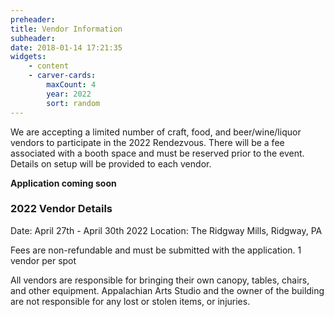 ```yaml
---
preheader: 
title: Vendor Information
subheader: 
date: 2018-01-14 17:21:35
widgets:
    - content
    - carver-cards:
        maxCount: 4
        year: 2022
        sort: random
---
```


We are accepting a limited number of craft, food, and beer/wine/liquor vendors to participate in the 2022 Rendezvous. There will be a fee associated with a booth space and must be reserved prior to the event. Details on setup will be provided to each vendor.

**Application coming soon**


### 2022 Vendor Details
Date: April 27th - April 30th 2022
Location: The Ridgway Mills, Ridgway, PA

Fees are non-refundable and must be submitted with the application. 
1 vendor per spot


All vendors are responsible for bringing their own canopy, tables, chairs, and other equipment. 
Appalachian Arts Studio and the owner of the building are not responsible for any lost or stolen items, or injuries.